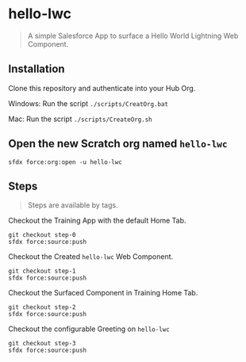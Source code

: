# hello-lwc

> A simple Salesforce App to surface a Hello World Lightning Web Component.

## Installation

Clone this repository and authenticate into your Hub Org.

Windows: Run the script `./scripts/CreatOrg.bat`

Mac: Run the script `./scripts/CreateOrg.sh`

## Open the new Scratch org named `hello-lwc`

`sfdx force:org:open -u hello-lwc`

## Steps

> Steps are available by tags.

Checkout the Training App with the default Home Tab.

```
git checkout step-0
sfdx force:source:push
```
Checkout the Created `hello-lwc` Web Component.

```
git checkout step-1
sfdx force:source:push
```
Checkout the Surfaced Component in Training Home Tab.

```
git checkout step-2
sfdx force:source:push
```
Checkout the configurable Greeting on `hello-lwc`

```
git checkout step-3
sfdx force:source:push
```